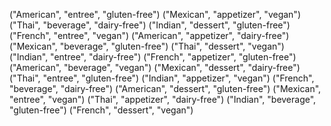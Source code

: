 ("American", "entree", "gluten-free")
("Mexican", "appetizer", "vegan")
("Thai", "beverage", "dairy-free")
("Indian", "dessert", "gluten-free")
("French", "entree", "vegan")
("American", "appetizer", "dairy-free")
("Mexican", "beverage", "gluten-free")
("Thai", "dessert", "vegan")
("Indian", "entree", "dairy-free")
("French", "appetizer", "gluten-free")
("American", "beverage", "vegan")
("Mexican", "dessert", "dairy-free")
("Thai", "entree", "gluten-free")
("Indian", "appetizer", "vegan")
("French", "beverage", "dairy-free")
("American", "dessert", "gluten-free")
("Mexican", "entree", "vegan")
("Thai", "appetizer", "dairy-free")
("Indian", "beverage", "gluten-free")
("French", "dessert", "vegan")